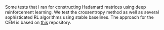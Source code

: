 Some tests that I ran for constructing Hadamard matrices using deep reinforcement learning. We test the crossentropy method as well as several sophisticated RL algorithms using stable baselines. The approach for the CEM is based on [this](https://github.com/dpaleka/cross-entropy-for-combinatorics) repository.
